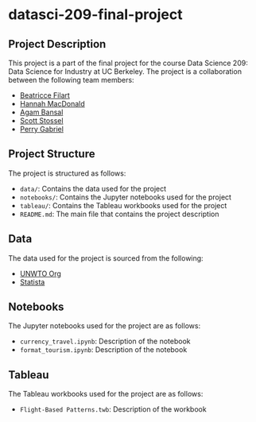 # datasci-209-final-project

## Project Description
This project is a part of the final project for the course Data Science 209: Data Science for Industry at UC Berkeley. The project is a collaboration between the following team members:
- [Beatricce Filart](github.com/bfilart)
- [Hannah MacDonald](github.com/hanmmac)
- [Agam Bansal](github.com/agambansal7)
- [Scott Stossel](github.com/scottstossel)
- [Perry Gabriel](github.com/prgabriel)


## Project Structure
The project is structured as follows:
- `data/`: Contains the data used for the project
- `notebooks/`: Contains the Jupyter notebooks used for the project
- `tableau/`: Contains the Tableau workbooks used for the project
- `README.md`: The main file that contains the project description

## Data
The data used for the project is sourced from the following:
- [UNWTO Org](https://www.unwto.org/tourism-statistics/key-tourism-statistics)
- [Statista](https://www.statista.com/topics/962/global-tourism/#topicOverview)

## Notebooks
The Jupyter notebooks used for the project are as follows:
- `currency_travel.ipynb`: Description of the notebook
- `format_tourism.ipynb`: Description of the notebook

## Tableau
The Tableau workbooks used for the project are as follows:
- `Flight-Based Patterns.twb`: Description of the workbook
```